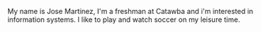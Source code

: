 My name is Jose Martinez, I'm a freshman at Catawba and i'm interested in information systems. I like to play and watch soccer on my leisure time. 

